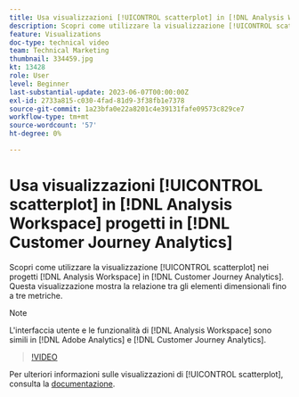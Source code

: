 ```yaml
---
title: Usa visualizzazioni [!UICONTROL scatterplot] in [!DNL Analysis Workspace]  progetti
description: Scopri come utilizzare la visualizzazione [!UICONTROL scatterplot] in [!DNL Analysis Workspace] progetti in [!DNL Customer Journey Analytics].
feature: Visualizations
doc-type: technical video
team: Technical Marketing
thumbnail: 334459.jpg
kt: 13428
role: User
level: Beginner
last-substantial-update: 2023-06-07T00:00:00Z
exl-id: 2733a815-c030-4fad-81d9-3f38fb1e7378
source-git-commit: 1a23bfa0e22a8201c4e39131fafe09573c829ce7
workflow-type: tm+mt
source-wordcount: '57'
ht-degree: 0%

---
```


# Usa visualizzazioni [!UICONTROL scatterplot] in [!DNL Analysis Workspace] progetti in [!DNL Customer Journey Analytics]

Scopri come utilizzare la visualizzazione [!UICONTROL scatterplot] nei progetti [!DNL Analysis Workspace] in [!DNL Customer Journey Analytics]. Questa visualizzazione mostra la relazione tra gli elementi dimensionali fino a tre metriche.

>[!NOTE]
>
>L&#39;interfaccia utente e le funzionalità di [!DNL Analysis Workspace] sono simili in [!DNL Adobe Analytics] e [!DNL Customer Journey Analytics].

>[!VIDEO](https://video.tv.adobe.com/v/3416861/?quality=12&learn=on&captions=ita)

Per ulteriori informazioni sulle visualizzazioni di [!UICONTROL scatterplot], consulta la [documentazione](https://experienceleague.adobe.com/docs/analytics-platform/using/cja-workspace/visualizations/scatterplot.html?lang=it).
